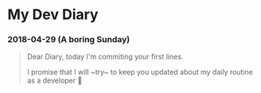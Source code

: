 # My Dev Diary

### 2018-04-29 (A boring Sunday)
> Dear Diary, today I'm commiting your first lines.
>
> I promise that I will ~try~ to keep you updated about my daily routine as a developer 🙂
